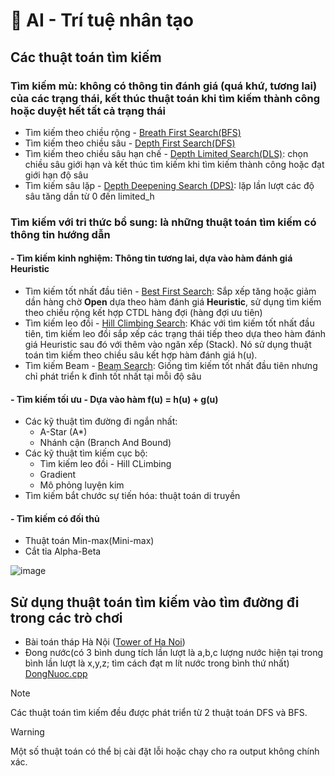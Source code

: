 # 🤖 AI - Trí tuệ nhân tạo
## Các thuật toán tìm kiếm
  ### Tìm kiếm mù: không có thông tin đánh giá (quá khứ, tương lai) của các trạng thái, kết thúc thuật toán khi tìm kiếm thành công hoặc duyệt hết tất cả trạng thái
  - Tìm kiếm theo chiều rộng - [Breath First Search(BFS)](https://github.com/qnhat2004/Subject_at_University/blob/main/AI/BFS_queue.cpp)
  - Tìm kiếm theo chiều sâu - [Depth First Search(DFS)](https://github.com/qnhat2004/Subject_at_University/blob/main/AI/DFS_Stack.cpp)
  - Tìm kiếm theo chiều sâu hạn chế - [Depth Limited Search(DLS)](https://github.com/qnhat2004/Subject_at_University/blob/main/AI/Depth_Limited_Search.cpp): chọn chiều sâu giới hạn và kết thúc tìm kiếm khi tìm kiếm thành công hoặc đạt giới hạn độ sâu
  - Tìm kiếm sâu lặp - [Depth Deepening Search (DPS)](https://github.com/qnhat2004/Subject_at_University/blob/main/AI/Depth_Deepening_Search.cpp): lặp lần lượt các độ sâu tăng dần từ 0 đến limited_h
   ### Tìm kiếm với tri thức bổ sung: là những thuật toán tìm kiếm có thông tin hướng dẫn
   #### - Tìm kiếm kinh nghiệm: Thông tin tương lai, dựa vào hàm đánh giá Heuristic
   - Tìm kiếm tốt nhất đầu tiên - [Best First Search](https://github.com/qnhat2004/Subject_at_University/blob/main/AI/Best_first_search.cpp): Sắp xếp tăng hoặc giảm dần hàng chờ **Open** dựa theo hàm đánh giá **Heuristic**, sử dụng tìm kiếm theo chiều rộng kết hợp CTDL hàng đợi (hàng đợi ưu tiên) 
   - Tìm kiếm leo đồi - [Hill Climbing Search](https://github.com/qnhat2004/Subject_at_University/blob/main/AI/Hill_climbing_search.cpp): Khác với tìm kiếm tốt nhất đầu tiên, tìm kiếm leo đồi sắp xếp các trạng thái tiếp theo dựa theo hàm đánh giá Heuristic sau đó với thêm vào ngăn xếp (Stack). Nó sử dụng thuật toán tìm kiếm theo chiều sâu kết hợp hàm đánh giá h(u).
   - Tìm kiếm Beam - [Beam Search](https://github.com/qnhat2004/Subject_at_University/blob/main/AI/Beam_Search.cpp): Giống tìm kiếm tốt nhất đầu tiên nhưng chỉ phát triển k đỉnh tốt nhất tại mỗi độ sâu
   #### - Tìm kiếm tối ưu - Dựa vào hàm f(u) = h(u) + g(u)
   - Các kỹ thuật tìm đường đi ngắn nhất:
       - A-Star (A*)
       - Nhánh cận (Branch And Bound)
   - Các kỹ thuật tìm kiếm cục bộ:
       - Tìm kiếm leo đồi - Hill CLimbing
       - Gradient
       - Mô phỏng luyện kim
   - Tìm kiếm bắt chước sự tiến hóa: thuật toán di truyền
   #### - Tìm kiếm có đối thủ
   - Thuật toán Min-max(Mini-max)
   - Cắt tỉa Alpha-Beta



![image](https://github.com/qnhat2004/Subject_at_University/assets/126136518/34b6e7c5-89cc-41e3-b321-4897bbf02261)


## Sử dụng thuật toán tìm kiếm vào tìm đường đi trong các trò chơi
  - Bài toán tháp Hà Nội ([Tower of Ha Noi](https://github.com/qnhat2004/Subject_at_University/blob/main/AI/TowerOfHaNoi.cpp))
  - Đong nước(có 3 bình dung tích lần lượt là a,b,c lượng nước hiện tại trong bình lần lượt là x,y,z; tìm cách đạt m lít nước trong bình thứ nhất) [DongNuoc.cpp](https://github.com/qnhat2004/Subject_at_University/blob/main/AI/DongNuoc.cpp)
> [!NOTE]
> Các thuật toán tìm kiếm đều được phát triển từ 2 thuật toán DFS và BFS.

> [!WARNING]
> Một số thuật toán có thể bị cài đặt lỗi hoặc chạy cho ra output không chính xác.
